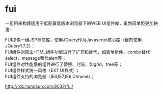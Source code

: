 fui
===

一组用来构建适用于低配置低版本浏览器下的WEB UI组件库，虽然简单但更加快速!<br>

  FUI提供一组JSP标签库，使用JQuery作为Javascript核心库（目前使用JQuery1.7.2）；<br>
  FUI组件对原生HTML组件功能进行了扩充和替代，如表单组件、combo替代select、message替代alert等；<br>
  FUI组件对性能慢的组件进行了替换、封装，如grid，tree等；<br>
  FUI组件样式统一风格（EXT UI样式）；<br>
  FUI组件支持的浏览器（IE6,IE7,IE8,Chrome）；<br>

http://rdc.hundsun.com:9032/fui/
